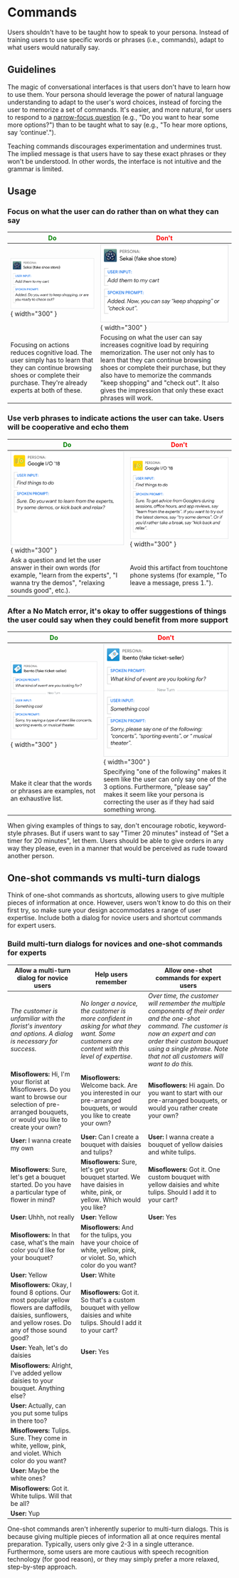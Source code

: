 # Commands

Users shouldn't have to be taught how to speak to your persona. Instead of
training users to use specific words or phrases (i.e., commands), adapt to what
users would naturally say.

## Guidelines

The magic of conversational interfaces is that users don't have to learn how to
use them. Your persona should leverage the power of natural language
understanding to adapt to the user's word choices, instead of forcing the user
to memorize a set of commands. It's easier, and more natural, for users to
respond to a [narrow-focus question](questions.md) (e.g., "Do you want to hear
some more options?") than to be taught what to say (e.g., "To hear more options,
say ‘continue'.").

Teaching commands discourages experimentation and undermines trust. The implied message is that users have to say these exact phrases or they won't be understood. In other words, the interface is not intuitive and the grammar is limited.

## Usage

### Focus on what the user can do rather than on what they can say

<span style="color: green;">Do</span> | <span style="color: red;">Don't</span>
---|---
![Focus on commands do](../static/focuscommands-do.png){ width="300" } | ![Focus on commands don't](../static/focuscommands-dont.png){ width="300" }
Focusing on actions reduces cognitive load. The user simply has to learn that they can continue browsing shoes or complete their purchase. They're already experts at both of these. | Focusing on what the user can say increases cognitive load by requiring memorization. The user not only has to learn that they can continue browsing shoes or complete their purchase, but they also have to memorize the commands "keep shopping" and "check out". It also gives the impression that only these exact phrases will work.

### Use verb phrases to indicate actions the user can take. Users will be cooperative and echo them

<span style="color: green;">Do</span> | <span style="color: red;">Don't</span>
---|---
![Verbal commands do](../static/verbcommands-do.png){ width="300" } | ![Verbal commands don't](../static/verbcommands-dont.png){ width="300" }
Ask a question and let the user answer in their own words (for example, "learn from the experts", "I wanna try the demos", "relaxing sounds good", etc.). | Avoid this artifact from touchtone phone systems (for example, "To leave a message, press 1.").

### After a No Match error, it's okay to offer suggestions of things the user could say when they could benefit from more support

<span style="color: green;">Do</span> | <span style="color: red;">Don't</span>
---|---
![Solution do](../static/guidelinesusage3-do.png){ width="300" } | ![Solution don't](../static/guidelinesusage3-dont.png){ width="300" }
Make it clear that the words or phrases are examples, not an exhaustive list. | Specifying "one of the following" makes it seem like the user can only say one of the 3 options. Furthermore, "please say" makes it seem like your persona is correcting the user as if they had said something wrong.

When giving examples of things to say, don't encourage robotic, keyword-style
phrases. But if users want to say "Timer 20 minutes" instead of "Set a timer for
20 minutes", let them. Users should be able to give orders in any way they
please, even in a manner that would be perceived as rude toward another person.

## One-shot commands vs multi-turn dialogs

Think of one-shot commands as shortcuts, allowing users to give multiple pieces of information at once. However, users won't know to do this on their first try, so make sure your design accommodates a range of user expertise. Include both a dialog for novice users and shortcut commands for expert users.

### Build multi-turn dialogs for novices and one-shot commands for experts

Allow a multi-turn dialog for novice users | Help users remember | Allow one-shot commands for expert users
---|---|---
*The customer is unfamiliar with the florist's inventory and options. A dialog is necessary for success.* | *No longer a novice, the customer is more confident in asking for what they want. Some customers are content with this level of expertise*. | *Over time, the customer will remember the multiple components of their order and the one-shot command. The customer is now an expert and can order their custom bouquet using a single phrase. Note that not all customers will want to do this.*
**Misoflowers:** Hi, I'm your florist at Misoflowers. Do you want to browse our selection of pre-arranged bouquets, or would you like to create your own? | **Misoflowers:** Welcome back. Are you interested in our pre-arranged bouquets, or would you like to create your own? | **Misoflowers:** Hi again. Do you want to start with our pre-arranged bouquets, or would you rather create your own?
**User:** I wanna create my own | **User:** Can I create a bouquet with daisies and tulips? | **User:** I wanna create a bouquet of yellow daisies and white tulips.
**Misoflowers:** Sure, let's get a bouquet started. Do you have a particular type of flower in mind? | **Misoflowers:** Sure, let's get your bouquet started. We have daisies in white, pink, or yellow. Which would you like? | **Misoflowers:** Got it. One custom bouquet with yellow daisies and white tulips. Should I add it to your cart?
**User:** Uhhh, not really | **User:** Yellow | **User:** Yes
**Misoflowers:** In that case, what's the main color you'd like for your bouquet? | **Misoflowers:** And for the tulips, you have your choice of white, yellow, pink, or violet. So, which color do you want? |
**User:** Yellow | **User:** White |
**Misoflowers:** Okay, I found 8 options. Our most popular yellow flowers are daffodils, daisies, sunflowers, and yellow roses. Do any of those sound good? | **Misoflowers:** Got it. So that's a custom bouquet with yellow daisies and white tulips. Should I add it to your cart? |
**User:** Yeah, let's do daisies | **User:** Yes |
**Misoflowers:** Alright, I've added yellow daisies to your bouquet. Anything else? | |
**User:** Actually, can you put some tulips in there too? | |
**Misoflowers:** Tulips. Sure. They come in white, yellow, pink, and violet. Which color do you want? | |
**User:** Maybe the white ones? | |
**Misoflowers:** Got it. White tulips. Will that be all? | |
**User:** Yup | |

One-shot commands aren't inherently superior to multi-turn dialogs. This is
because giving multiple pieces of information all at once requires mental
preparation. Typically, users only give 2-3 in a single utterance. Furthermore,
some users are more cautious with speech recognition technology (for good
reason), or they may simply prefer a more relaxed, step-by-step approach.
